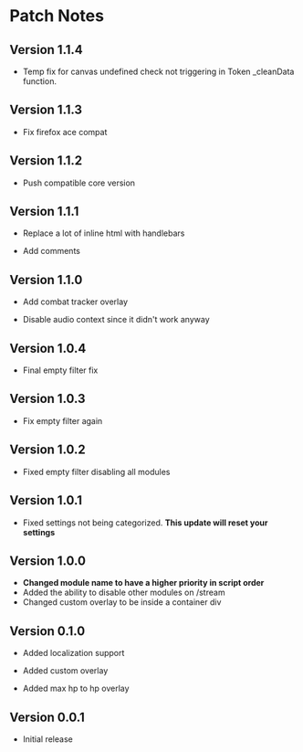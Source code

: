 # Patch Notes

## Version 1.1.4

* Temp fix for canvas undefined check not triggering in Token _cleanData function.

## Version 1.1.3

* Fix firefox ace compat

## Version 1.1.2

* Push compatible core version

## Version 1.1.1

* Replace a lot of inline html with handlebars

* Add comments

## Version 1.1.0

* Add combat tracker overlay

* Disable audio context since it didn't work anyway

## Version 1.0.4

* Final empty filter fix

## Version 1.0.3

* Fix empty filter again

## Version 1.0.2

* Fixed empty filter disabling all modules

## Version 1.0.1

* Fixed settings not being categorized. **This update will reset your settings**

## Version 1.0.0

* **Changed module name to have a higher priority in script order**
* Added the ability to disable other modules on /stream
* Changed custom overlay to be inside a container div

## Version 0.1.0

* Added localization support
* Added custom overlay

* Added max hp to hp overlay

## Version 0.0.1

* Initial release
